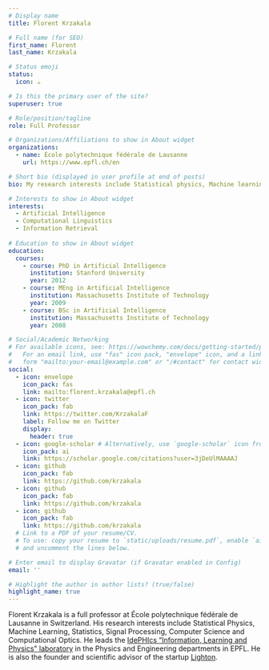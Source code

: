```yaml
---
# Display name
title: Florent Krzakala

# Full name (for SEO)
first_name: Florent
last_name: Krzakala

# Status emoji
status:
  icon: ☕️

# Is this the primary user of the site?
superuser: true

# Role/position/tagline
role: Full Professor

# Organizations/Affiliations to show in About widget
organizations:
  - name: École polytechnique fédérale de Lausanne
    url: https://www.epfl.ch/en

# Short bio (displayed in user profile at end of posts)
bio: My research interests include Statistical physics, Machine learning, Statistics, Probablity, Computer science, Signal processing and Computational optics.

# Interests to show in About widget
interests:
  - Artificial Intelligence
  - Computational Linguistics
  - Information Retrieval
 
# Education to show in About widget
education:
  courses:
    - course: PhD in Artificial Intelligence
      institution: Stanford University
      year: 2012
    - course: MEng in Artificial Intelligence
      institution: Massachusetts Institute of Technology
      year: 2009
    - course: BSc in Artificial Intelligence
      institution: Massachusetts Institute of Technology
      year: 2008

# Social/Academic Networking
# For available icons, see: https://wowchemy.com/docs/getting-started/page-builder/#icons
#   For an email link, use "fas" icon pack, "envelope" icon, and a link in the
#   form "mailto:your-email@example.com" or "/#contact" for contact widget.
social:
  - icon: envelope
    icon_pack: fas
    link: mailto:florent.krzakala@epfl.ch	
  - icon: twitter
    icon_pack: fab
    link: https://twitter.com/KrzakalaF
    label: Follow me on Twitter
    display:
      header: true
  - icon: google-scholar # Alternatively, use `google-scholar` icon from `ai` icon pack
    icon_pack: ai
    link: https://scholar.google.com/citations?user=3jDeUlMAAAAJ
  - icon: github
    icon_pack: fab
    link: https://github.com/krzakala
  - icon: github
    icon_pack: fab
    link: https://github.com/krzakala
  - icon: github
    icon_pack: fab
    link: https://github.com/krzakala    
  # Link to a PDF of your resume/CV.
  # To use: copy your resume to `static/uploads/resume.pdf`, enable `ai` icons in `params.yaml`,
  # and uncomment the lines below.

# Enter email to display Gravatar (if Gravatar enabled in Config)
email: ''

# Highlight the author in author lists? (true/false)
highlight_name: true
---
```


Florent Krzakala is a full professor at École polytechnique fédérale
de Lausanne in Switzerland. His research interests include Statistical
Physics, Machine Learning, Statistics, Signal Processing, Computer Science and Computational Optics. He leads the [IdePHIcs “Information,
Learning and Physics" laboratory](https://www.epfl.ch/labs/idephics/)
in the Physics and Engineering departments in EPFL. He is also the founder and scientific advisor of
the startup [Lighton](http://www.lighton.ai).
